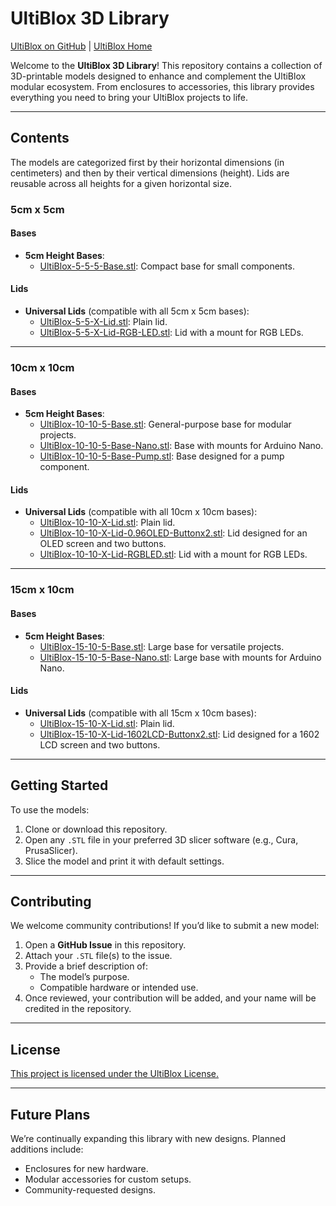 # UltiBlox 3D Library

[UltiBlox on GitHub](https://github.com/UltiBlox/3DLibrary) | [UltiBlox Home](https://ultiblox.org)

Welcome to the **UltiBlox 3D Library**! This repository contains a collection of 3D-printable models designed to enhance and complement the UltiBlox modular ecosystem. From enclosures to accessories, this library provides everything you need to bring your UltiBlox projects to life.

---

## Contents

The models are categorized first by their horizontal dimensions (in centimeters) and then by their vertical dimensions (height). Lids are reusable across all heights for a given horizontal size.

### **5cm x 5cm**

#### **Bases**
- **5cm Height Bases**:
  - [UltiBlox-5-5-5-Base.stl](UltiBlox-5-5-5-Base.stl): Compact base for small components.

#### **Lids**
- **Universal Lids** (compatible with all 5cm x 5cm bases):
  - [UltiBlox-5-5-X-Lid.stl](UltiBlox-5-5-X-Lid.stl): Plain lid.
  - [UltiBlox-5-5-X-Lid-RGB-LED.stl](UltiBlox-5-5-X-Lid-RGB-LED.stl): Lid with a mount for RGB LEDs.

---

### **10cm x 10cm**

#### **Bases**
- **5cm Height Bases**:
  - [UltiBlox-10-10-5-Base.stl](UltiBlox-10-10-5-Base.stl): General-purpose base for modular projects.
  - [UltiBlox-10-10-5-Base-Nano.stl](UltiBlox-10-10-5-Base-Nano.stl): Base with mounts for Arduino Nano.
  - [UltiBlox-10-10-5-Base-Pump.stl](UltiBlox-10-10-5-Base-Pump.stl): Base designed for a pump component.

#### **Lids**
- **Universal Lids** (compatible with all 10cm x 10cm bases):
  - [UltiBlox-10-10-X-Lid.stl](UltiBlox-10-10-X-Lid.stl): Plain lid.
  - [UltiBlox-10-10-X-Lid-0.96OLED-Buttonx2.stl](UltiBlox-10-10-X-Lid-0.96OLED-Buttonx2.stl): Lid designed for an OLED screen and two buttons.
  - [UltiBlox-10-10-X-Lid-RGBLED.stl](UltiBlox-10-10-X-Lid-RGBLED.stl): Lid with a mount for RGB LEDs.

---

### **15cm x 10cm**

#### **Bases**
- **5cm Height Bases**:
  - [UltiBlox-15-10-5-Base.stl](UltiBlox-15-10-5-Base.stl): Large base for versatile projects.
  - [UltiBlox-15-10-5-Base-Nano.stl](UltiBlox-15-10-5-Base-Nano.stl): Large base with mounts for Arduino Nano.

#### **Lids**
- **Universal Lids** (compatible with all 15cm x 10cm bases):
  - [UltiBlox-15-10-X-Lid.stl](UltiBlox-15-10-X-Lid.stl): Plain lid.
  - [UltiBlox-15-10-X-Lid-1602LCD-Buttonx2.stl](UltiBlox-15-10-X-Lid-1602LCD-Buttonx2.stl): Lid designed for a 1602 LCD screen and two buttons.

---

## Getting Started

To use the models:
1. Clone or download this repository.
2. Open any `.STL` file in your preferred 3D slicer software (e.g., Cura, PrusaSlicer).
3. Slice the model and print it with default settings.

---

## Contributing

We welcome community contributions! If you’d like to submit a new model:
1. Open a **GitHub Issue** in this repository.
2. Attach your `.STL` file(s) to the issue.
3. Provide a brief description of:
   - The model’s purpose.
   - Compatible hardware or intended use.
4. Once reviewed, your contribution will be added, and your name will be credited in the repository.

---

## License

[This project is licensed under the UltiBlox License.](https://ultiblox.org/license)

---

## Future Plans

We’re continually expanding this library with new designs. Planned additions include:
- Enclosures for new hardware.
- Modular accessories for custom setups.
- Community-requested designs.
